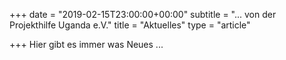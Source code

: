 +++
date = "2019-02-15T23:00:00+00:00"
subtitle = "... von der Projekthilfe Uganda e.V."
title = "Aktuelles"
type = "article"

+++
Hier gibt es immer was Neues ...